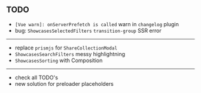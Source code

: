 ## TODO

- `[Vue warn]: onServerPrefetch is called` warn in `changelog` plugin
- bug: `ShowcasesSelectedFilters` `transition-group` SSR error

---

- replace `prismjs` for `ShareCollectionModal`
- `ShowcasesSearchFilters` messy highlightning
- `ShowcasesSorting` with Composition

---

- check all TODO's
- new solution for preloader placeholders
